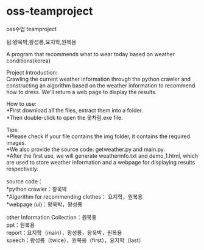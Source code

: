# oss-teamproject
oss수업 teamproject

팀:왕욱박,왕성룡,요지학,원복용

A program that recommends what to wear today based on weather conditions(korea)

Project Introduction:<br>
  Crawling the current weather information through the python crawler and constructing an algorithm based on the weather information to recommend how to dress.
  We'll return a web page to display the results.
  
How to use:<br>
  *First download all the files, extract them into a folder.<br> 
  *Then double-click to open the 옷차림.exe file.<br>
  
  Tips:<br> 
    *Please check if your file contains the img folder, it contains the required images.<br>
    *We also provide the source code: getweather.py and main.py.<br>
    *After the first use, we will generate weatherinfo.txt and demo_1.html, which are used to store weather information and a webpage for displaying results respectively.<br>
    
    
source code：<br>
  *python crawler：왕욱박<br>
  *Algorithm for recommending clothes： 요지학，원복용<br>
  *webpage (ui)：왕욱박，왕성룡<br>
  
other Information Collection：원복용<br>
ppt：원복용<br>
report：요지학（main），왕성룡，왕욱박，원복용<br>
speech：왕성룡（twice），원복용（first），요지학（last）<br>
